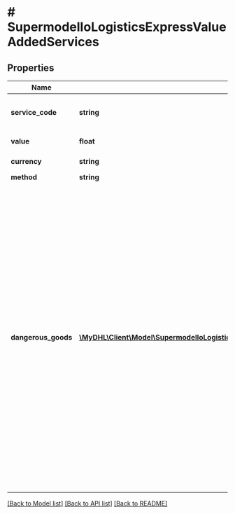 # # SupermodelIoLogisticsExpressValueAddedServices

## Properties

Name | Type | Description | Notes
------------ | ------------- | ------------- | -------------
**service_code** | **string** | Please enter DHL Express value added service code. For detailed list of all available service codes for your prospect shipment please invoke GET /products or GET /rates |
**value** | **float** | Please enter monetary value of service (e.g. Insured Value) | [optional]
**currency** | **string** | Please enter currency code (e.g. Insured Value currency code) | [optional]
**method** | **string** | Payment method code (e.g. Cash) | [optional]
**dangerous_goods** | [**\MyDHL\Client\Model\SupermodelIoLogisticsExpressValueAddedServicesDangerousGoodsInner[]**](SupermodelIoLogisticsExpressValueAddedServicesDangerousGoodsInner.md) | The DangerousGoods section indicates if there is dangerous good content within the shipment. &lt;BR&gt; The ContentID node contains the Content ID for Dangerous Good classification. &lt;BR&gt; It is required to provide the dangerous good Content ID for every dangerous good special service provided, and vice versa. &lt;BR&gt; For the complete list of dangerous goods Content IDs and dangerous goods special services combinations, refer to Reference Data Guide section 5. valueAddedServicesDefinition\\\\dangerousGoods. &lt;BR&gt; Note: Please contact your DHL Express IT representative if additional assistance is required.&lt;BR&gt;&lt;BR&gt; For dangerous goods shipment with Dry Ice example: UN1845 (Content ID: 901), additional node must be populated &#39;dryIceTotalNetWeight.&#39;&lt;BR&gt; For dangerous goods shipment with &#39;Excepted Quantities&#39;, additional node must be populated &#39;unCodes&#39;. Few scenarios guideline to prepare a Dangerous Goods shipment for:&lt;BR&gt;&lt;BR&gt; A) Dry Ice: &lt;BR&gt; 1.&#39;serviceCode&#39; element must contain value of &#39;HC&#39;&lt;BR&gt; 2.&#39;contentID&#39; element consists of &#39;901&#39;&lt;BR&gt; 3.&#39;dryIceTotalNetWeight&#39; element consists of the total net weight of the dry ice in &#39;unitofMeasurement&#39; &lt;BR&gt;&lt;BR&gt; B) Lithium Battery: &lt;BR&gt; 1.&#39;serviceType&#39; element must contain value of &#39;HD&#39;, &#39;HM&#39;, &#39;HV&#39; or &#39;HW&#39;&lt;BR&gt; 2.&#39;contentID&#39; element consists of &#39;966&#39;, &#39;969&#39;, &#39;967&#39;, &#39;970&#39; respectively&lt;BR&gt;&lt;BR&gt; C) Excepted Quantities:&lt;BR&gt; 1.&#39;serviceCode&#39; element must contain value of &#39;HH&#39;&lt;BR&gt; 2.&#39;contentID&#39; element consists of &#39;E01&lt;BR&gt; 3.&#39;unCodes&#39; element consists of the UN code associate with it.&lt;BR&gt; | [optional]

[[Back to Model list]](../../README.md#models) [[Back to API list]](../../README.md#endpoints) [[Back to README]](../../README.md)
